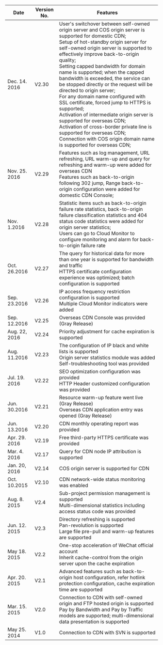 | Date | Version No. | Features | 
|--------|--------|--------|
| Dec. 14. 2016 | V2.30 | User's switchover between self-owned origin server and COS origin server is supported for domestic CDN; <br> Setup of hot-standby origin server for self-owned origin server is supported to effectively improve back-to-origin quality; <br> Setting capped bandwidth for domain name is supported; when the capped bandwidth is exceeded, the service can be stopped directly or the request will be directed to origin server; <br>For any domain name configured with SSL certificate, forced jump to HTTPS is supported;<br>Activation of intermediate origin server is supported for overseas CDN;<br>Activation of cross-border private line is supported for overseas CDN; <br>Connection with COS origin domain name is supported for overseas CDN;|
| Nov. 25. 2016 | V2.29 | Features such as log management, URL refreshing, URL warm-up and query for refreshing and warm-up were added for overseas CDN<br>Features such as back-to-origin following 302 jump, Range back-to-origin configuration were added for domestic CDN Console; |
| Nov. 1.2016 | V2.28 | Statistic items such as back-to-origin failure rate statistics, back-to-origin failure classification statistics and 404 status code statistics were added for origin server statistics; <br>Users can go to Cloud Monitor to configure monitoring and alarm for back-to-origin failure rate |
| Oct. 26.2016 | V2.27 | The query for historical data for more than one year is supported for bandwidth and traffic<br>HTTPS certificate configuration experience was optimized; batch configuration is supported |
| Sep. 23.2016 | V2.26 | IP access frequency restriction configuration is supported<br>Multiple Cloud Monitor indicators were added |
| Sep. 12.2016 | V2.25 | Overseas CDN Console was provided (Gray Release)|
| Aug. 22, 2016 | V2.24 | Priority adjustment for cache expiration is supported |
| Aug. 11.2016 | V2.23 | The configuration of IP black and white lists is supported<br>Origin server statistics module was added<br>Self-troubleshooting tool was provided |
| Jul. 19. 2016 | V2.22 | SEO optimization configuration was provided<br>HTTP Header customized configuration was provided |
| Jun. 30.2016 | V2.21 | Resource warm-up feature went live (Gray Release)<br>Overseas CDN application entry was opened (Gray Release) |
| Jun. 13.2016 | V2.20 | CDN monthly operating report was provided |
| Apr. 29. 2016 | V2.19 | Free third-party HTTPS certificate was provided |
| Mar. 4. 2016 | V2.17 | Query for CDN node IP attribution is supported |
| Jan. 20, 2016 | V2.14 | COS origin server is supported for CDN |
| Oct. 10.2015 | V2.10 | CDN network-wide status monitoring was enabled |
| Aug. 8. 2015 | V2.4 | Sub-project permission management is supported<br>Multi-dimensional statistics including access status code was provided |
| Jun. 12. 2015 | V2.3 | Directory refreshing is supported<br>Pan-revolution is supported<br>Large file pre-pull and warm-up features are supported |
| May 18. 2015 | V2.2 | One-stop acceleration of WeChat official account<br>Inherit cache-control from the origin server upon the cache expiration |
| Apr. 20. 2015 | V2.1 | Advanced features such as back-to-origin host configuration, refer hotlink protection configuration, cache expiration time are supported |
| Mar. 15. 2015 | V2.0 | Connection to CDN with self-owned origin and FTP hosted origin is supported<br>Pay by Bandwidth and Pay by Traffic models are supported; multi-dimensional data presentation is supported |
| May 25. 2014 | V1.0 | Connection to CDN with SVN is supported|
